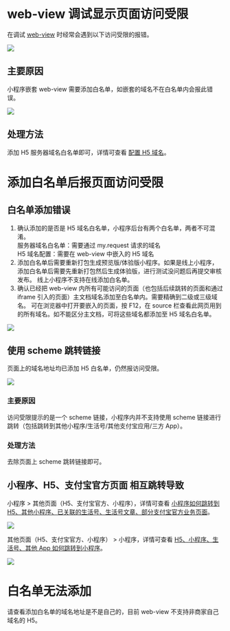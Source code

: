 # web-view 调试显示页面访问受限
在调试 [web-view](https://opendocs.alipay.com/mini/component/web-view) 时经常会遇到以下访问受限的报错。

![](http://mdn.alipayobjects.com/afts/img/A*xXQPQLfA0okAAAAAAAAAAABkAa8wAA/original?bz=openpt_doc&t=uKsRo4FrIf2KN2nHK6BvVgAAAABkMK8AAAAA#align=left&display=inline&height=610&margin=%5Bobject%20Object%5D&originHeight=610&originWidth=350&status=done&style=none&width=350)

## 主要原因
小程序嵌套 web-view 需要添加白名单，如嵌套的域名不在白名单内会报此错误。

![](https://gw.alipayobjects.com/mdn/rms_55e019/afts/img/A*QoeIR6B9EpEAAAAAAAAAAAAAARQnAQ)

## 处理方法
添加 H5 服务器域名白名单即可，详情可查看 [配置 H5 域名](https://opendocs.alipay.com/mini/component/idfvg6)。

# 添加白名单后报页面访问受限

## 白名单添加错误

1. 确认添加的是否是 H5 域名白名单，小程序后台有两个白名单，两者不可混淆。<br>
服务器域名白名单：需要通过 my.request 请求的域名<br>
H5 域名配置：需要在 web-view 中嵌入的 H5 域名<br>
1. 添加白名单后需要重新打包生成预览版/体验版小程序。如果是线上小程序，添加白名单后需要先重新打包然后生成体验版，进行测试没问题后再提交审核发布。
线上小程序不支持在线添加白名单。
1. 确认已经把 web-view 内所有可能访问的页面（也包括后续跳转的页面和通过 iframe 引入的页面）主文档域名添加至白名单内。需要精确到二级或三级域名。
可在浏览器中打开要嵌入的页面，按 F12，在 source 栏查看此网页用到的所有域名。如不能区分主文档，可将这些域名都添加至 H5 域名白名单。

![](http://mdn.alipayobjects.com/afts/img/A*TYinTpC8N50AAAAAAAAAAABkAa8wAA/original?bz=openpt_doc&t=IZk-e2v07M2fO-9gtUS_nQAAAABkMK8AAAAA#align=left&display=inline&height=444&margin=%5Bobject%20Object%5D&originHeight=444&originWidth=1872&status=done&style=none&width=1872)

## 使用 scheme 跳转链接
页面上的域名地址均已添加 H5 白名单，仍然报访问受限。

![](http://mdn.alipayobjects.com/afts/img/A*MSDOSZ9AXVMAAAAAAAAAAABkAa8wAA/original?bz=openpt_doc&t=NqSGy_9Bq0HU8bVk9S2FZwAAAABkMK8AAAAA#align=left&display=inline&height=414&margin=%5Bobject%20Object%5D&originHeight=414&originWidth=269&status=done&style=none&width=269)

### 主要原因
访问受限提示的是一个 scheme 链接，小程序内并不支持使用 scheme 链接进行跳转（包括跳转到其他小程序/生活号/其他支付宝应用/三方 App）。

### 处理方法
去除页面上 scheme 跳转链接即可。

## 小程序、H5、支付宝官方页面 相互跳转导致

小程序 > 其他页面（H5、支付宝官方、小程序），详情可查看 [小程序如何跳转到 H5、其他小程序、已关联的生活号、生活号文章、部分支付宝官方业务页面](https://opendocs.alipay.com/mini/0090ty#%E5%B0%8F%E7%A8%8B%E5%BA%8F%E5%A6%82%E4%BD%95%E8%B7%B3%E8%BD%AC%E5%88%B0%20H5%E3%80%81%E5%85%B6%E4%BB%96%E5%B0%8F%E7%A8%8B%E5%BA%8F%E3%80%81%E5%B7%B2%E5%85%B3%E8%81%94%E7%9A%84%E7%94%9F%E6%B4%BB%E5%8F%B7%E3%80%81%E7%94%9F%E6%B4%BB%E5%8F%B7%E6%96%87%E7%AB%A0%E3%80%81%E9%83%A8%E5%88%86%E6%94%AF%E4%BB%98%E5%AE%9D%E5%AE%98%E6%96%B9%E4%B8%9A%E5%8A%A1%E9%A1%B5%E9%9D%A2%EF%BC%9F)。

![](https://gw.alipayobjects.com/zos/skylark-tools/public/files/c311c170b84ea2475c7dc7dc9d669283.png)

其他页面（H5、支付宝官方、小程序） > 小程序，详情可查看 [H5、小程序、生活号、其他 App 如何跳转到小程序](https://opendocs.alipay.com/mini/0090ty#H5%E3%80%81%E5%B0%8F%E7%A8%8B%E5%BA%8F%E3%80%81%E7%94%9F%E6%B4%BB%E5%8F%B7%E3%80%81%E5%85%B6%E4%BB%96%20App%20%E5%A6%82%E4%BD%95%E8%B7%B3%E8%BD%AC%E5%88%B0%E5%B0%8F%E7%A8%8B%E5%BA%8F%EF%BC%9F)。

![](https://gw.alipayobjects.com/zos/skylark-tools/public/files/dce3bfd820775a74c8d4ff9ac356987f.png?x-oss-process=image/resize,w_1500)

# 白名单无法添加
请查看添加白名单的域名地址是不是自己的，目前 web-view 不支持非商家自己域名的 H5。 
